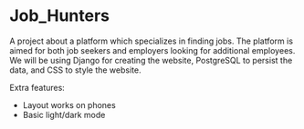 # Job_Hunters
A project about a platform which specializes in finding jobs. The
platform is aimed for both job seekers and employers looking for additional employees. We will
be using Django for creating the website, PostgreSQL to persist the data, and CSS to style the
website.

Extra features:
- Layout works on phones
- Basic light/dark mode